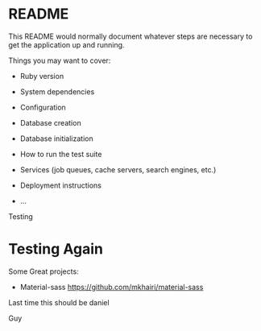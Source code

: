 # README

This README would normally document whatever steps are necessary to get the
application up and running.

Things you may want to cover:

* Ruby version

* System dependencies

* Configuration

* Database creation

* Database initialization

* How to run the test suite

* Services (job queues, cache servers, search engines, etc.)

* Deployment instructions

* ...

Testing 

# Testing Again

Some Great projects:

- Material-sass   https://github.com/mkhairi/material-sass

Last time this should be daniel

Guy